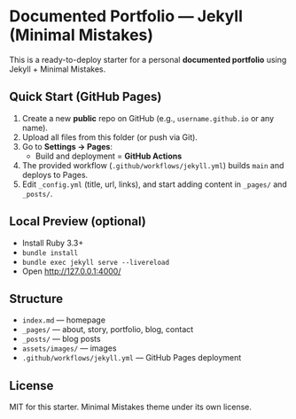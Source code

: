 # Documented Portfolio — Jekyll (Minimal Mistakes)

This is a ready-to-deploy starter for a personal **documented portfolio** using Jekyll + Minimal Mistakes.

## Quick Start (GitHub Pages)

1. Create a new **public** repo on GitHub (e.g., `username.github.io` or any name).
2. Upload all files from this folder (or push via Git).
3. Go to **Settings → Pages**:
   - Build and deployment = **GitHub Actions**
4. The provided workflow (`.github/workflows/jekyll.yml`) builds `main` and deploys to Pages.
5. Edit `_config.yml` (title, url, links), and start adding content in `_pages/` and `_posts/`.

## Local Preview (optional)
- Install Ruby 3.3+
- `bundle install`
- `bundle exec jekyll serve --livereload`
- Open http://127.0.0.1:4000/

## Structure
- `index.md` — homepage
- `_pages/` — about, story, portfolio, blog, contact
- `_posts/` — blog posts
- `assets/images/` — images
- `.github/workflows/jekyll.yml` — GitHub Pages deployment

## License
MIT for this starter. Minimal Mistakes theme under its own license.